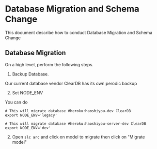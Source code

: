 # Database Migration and Schema Change

This document describe how to conduct Database Migration and Schema Change

## Database Migration
On a high level, perform the following steps.

1. Backup Database.

Our current database vendor ClearDB has its own perodic backup

2. Set NODE_ENV 

You can do 

```
# This will migrate database #heroku:haoshiyou-dev ClearDB
export NODE_ENV='legacy' 

# This will migrate database #heroku:haoshiyou-server-dev ClearDB
export NODE_ENV='dev' 
```

2. Open `slc arc` and click on model to migrate
then click on "Migrate model"

